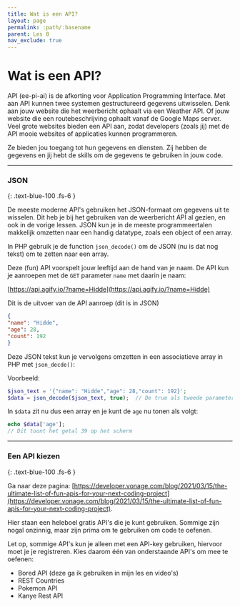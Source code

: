 ```yaml
---
title: Wat is een API?
layout: page 
permalink: :path/:basename 
parent: Les 8
nav_exclude: true
---
```


# Wat is een API?

API (ee-pi-ai) is de afkorting voor Application Programming Interface. Met aan API kunnen twee systemen gestructureerd gegevens uitwisselen.
Denk aan jouw website die het weerbericht ophaalt via een Weather API. Of jouw website die een routebeschrijving ophaalt vanaf de Google Maps server.
Veel grote websites bieden een API aan, zodat developers (zoals jij) met de API mooie websites of applicaties kunnen programmeren.

Ze bieden jou toegang tot hun gegevens en diensten. Zij hebben de gegevens en jij hebt de skills om de gegevens te gebruiken in jouw code.

---

### JSON 
{: .text-blue-100 .fs-6 }

De meeste moderne API's gebruiken het JSON-formaat om gegevens uit te wisselen. Dit heb je bij het gebruiken van de weerbericht API al gezien, en ook in de vorige lessen.
JSON kun je in de meeste programmeertalen makkelijk omzetten naar een handig datatype, zoals een object of een array.

In PHP gebruik je de function `json_decode()` om de JSON (nu is dat nog tekst) om te zetten naar een array.

Deze (fun) API voorspelt jouw leeftijd aan de hand van je naam.
De API kun je aanroepen met de `GET` parameter `name` met daarin je naam:

[https://api.agify.io/?name=Hidde](https://api.agify.io/?name=Hidde)

Dit is de uitvoer van de API aanroep (dit is in JSON)

```json
{
"name": "Hidde",
"age": 28,
"count": 192
}
```
Deze JSON tekst kun je vervolgens omzetten in een associatieve array in PHP met `json_decde()`:

Voorbeeld:
```php
$json_text = '{"name": "Hidde","age": 28,"count": 192}';
$data = json_decode($json_text, true);  // De true als tweede parameter zorgt ervoor dat er een array van gemaakt wordt
```

In `$data` zit nu dus een array en je kunt de `age` nu tonen als volgt:

```php
echo $data['age'];
// Dit toont het getal 39 op het scherm
```

---

### Een API kiezen
{: .text-blue-100 .fs-6 }

Ga naar deze pagina: [https://developer.vonage.com/blog/2021/03/15/the-ultimate-list-of-fun-apis-for-your-next-coding-project](https://developer.vonage.com/blog/2021/03/15/the-ultimate-list-of-fun-apis-for-your-next-coding-project). 

Hier staan een heleboel gratis API's die je kunt gebruiken. Sommige zijn nogal onzinnig, maar zijn prima om te gebruiken om code te oefenen.

Let op, sommige API's kun je alleen met een API-key gebruiken, hiervoor moet je je registreren. Kies daarom één van onderstaande API's om mee te oefenen:

- Bored API (deze ga ik gebruiken in mijn les en video's)
- REST Countries
- Pokemon API
- Kanye Rest API




 












